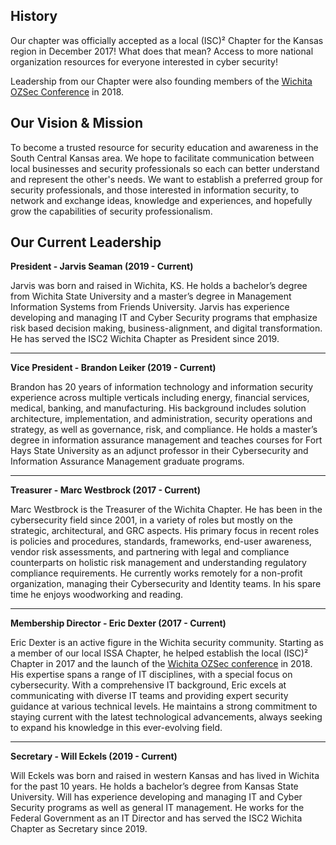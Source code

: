 ## History
Our chapter was officially accepted as a local (ISC)² Chapter for the Kansas region in December 2017!
What does that mean? Access to more national organization resources for everyone interested in cyber security!

Leadership from our Chapter were also founding members of the [Wichita OZSec Conference](https://ozsec.org) in 2018.

## Our Vision & Mission
To become a trusted resource for security education and awareness in the South Central Kansas area. We hope to facilitate communication between local businesses and security professionals so each can better understand and represent the other's needs. We want to establish a preferred group for security professionals, and those interested in information security, to network and exchange ideas, knowledge and experiences, and hopefully grow the capabilities of security professionalism.

## Our Current Leadership

**President - Jarvis Seaman (2019 - Current)**

Jarvis was born and raised in Wichita, KS. He holds a bachelor’s degree from Wichita State University and a master’s degree in Management Information Systems from Friends University. Jarvis has experience developing and managing IT and Cyber Security programs that emphasize risk based decision making, business-alignment, and digital transformation. He has served the ISC2 Wichita Chapter as President since 2019.

---

**Vice President - Brandon Leiker (2019 - Current)**

Brandon has 20 years of information technology and information security experience across multiple verticals including energy, financial services, medical, banking, and manufacturing. His background includes solution architecture, implementation, and administration, security operations and strategy, as well as governance, risk, and compliance. He holds a master’s degree in information assurance management and teaches courses for Fort Hays State University as an adjunct professor in their Cybersecurity and Information Assurance Management graduate programs.

---

**Treasurer - Marc Westbrock (2017 - Current)**

Marc Westbrock is the Treasurer of the Wichita Chapter. He has been in the cybersecurity field since 2001, in a variety of roles but mostly on the strategic, architectural, and GRC aspects. His primary focus in recent roles is policies and procedures, standards, frameworks, end-user awareness, vendor risk assessments, and partnering with legal and compliance counterparts on holistic risk management and understanding regulatory compliance requirements. He currently works remotely for a non-profit organization, managing their Cybersecurity and Identity teams. In his spare time he enjoys woodworking and reading.

---

**Membership Director - Eric Dexter (2017 - Current)**

Eric Dexter is an active figure in the Wichita security community. Starting as a member of our local ISSA Chapter, he helped establish the local (ISC)² Chapter in 2017 and the launch of the [Wichita OZSec conference](https://ozsec.org) in 2018. His expertise spans a range of IT disciplines, with a special focus on cybersecurity. With a comprehensive IT background, Eric excels at communicating with diverse IT teams and providing expert security guidance at various technical levels. He maintains a strong commitment to staying current with the latest technological advancements, always seeking to expand his knowledge in this ever-evolving field.

---

**Secretary - Will Eckels (2019 - Current)**

Will Eckels was born and raised in western Kansas and has lived in Wichita for the past 10 years. He holds a bachelor’s degree from Kansas State University. Will has experience developing and managing IT and Cyber Security programs as well as general IT management. He works for the Federal Government as an IT Director and has served the ISC2 Wichita Chapter as Secretary since 2019.